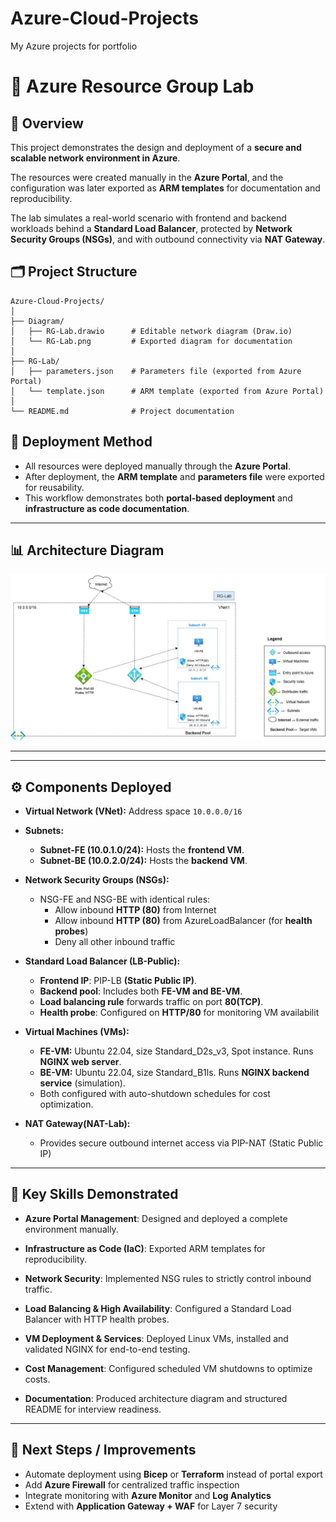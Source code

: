 # Azure-Cloud-Projects
My Azure projects for portfolio

# 📘 Azure Resource Group Lab

## 📌 Overview
This project demonstrates the design and deployment of a **secure and scalable network environment in Azure**.

The resources were created manually in the **Azure Portal**, and the configuration was later exported as **ARM templates** for documentation and reproducibility.

The lab simulates a real-world scenario with frontend and backend workloads behind a **Standard Load Balancer**, protected by **Network Security Groups (NSGs)**, and with outbound connectivity via **NAT Gateway**.


## 🗂 Project Structure
```plaintext
Azure-Cloud-Projects/
│
├── Diagram/
│   ├── RG-Lab.drawio      # Editable network diagram (Draw.io)
│   └── RG-Lab.png         # Exported diagram for documentation
│
├── RG-Lab/
│   ├── parameters.json    # Parameters file (exported from Azure Portal)
│   └── template.json      # ARM template (exported from Azure Portal)
│
└── README.md              # Project documentation 
```

## 🔧 Deployment Method
- All resources were deployed manually through the **Azure Portal**.  
- After deployment, the **ARM template** and **parameters file** were exported for reusability.  
- This workflow demonstrates both **portal-based deployment** and **infrastructure as code documentation**.  

---

## 📊 Architecture Diagram
![Azure Lab Diagram](https://github.com/ricardod-23/Azure-Cloud-Projects/blob/main/1-VNet-LB/Diagram/RG-Lab.jpg)

---

---

## ⚙️ Components Deployed

- **Virtual Network (VNet):** Address space `10.0.0.0/16`  

- **Subnets:**  
  - **Subnet-FE (10.0.1.0/24):** Hosts the **frontend VM**.  
  - **Subnet-BE (10.0.2.0/24):** Hosts the **backend VM**.  

- **Network Security Groups (NSGs):**  
  - NSG-FE and NSG-BE with identical rules:  
    - Allow inbound **HTTP (80)** from Internet
    - Allow inbound **HTTP (80)** from AzureLoadBalancer (for **health probes**)
    - Deny all other inbound traffic  

- **Standard Load Balancer (LB-Public):**  
  - **Frontend IP**: PIP-LB **(Static Public IP)**.
  - **Backend pool**: Includes both **FE-VM and BE-VM**.
  - **Load balancing rule** forwards traffic on port **80(TCP)**.  
  - **Health probe**: Configured on **HTTP/80** for monitoring VM availabilit 

- **Virtual Machines (VMs):**  
  - **FE-VM:** Ubuntu 22.04, size Standard_D2s_v3, Spot instance. Runs **NGINX web server**.  
  - **BE-VM:** Ubuntu 22.04, size Standard_B1ls. Runs **NGINX backend service** (simulation).
  - Both configured with auto-shutdown schedules for cost optimization.

- **NAT Gateway(NAT-Lab):**  
  - Provides secure outbound internet access via PIP-NAT (Static Public IP)
---

## 🎯 Key Skills Demonstrated
- **Azure Portal Management**: Designed and deployed a complete environment manually.

- **Infrastructure as Code (IaC)**: Exported ARM templates for reproducibility.

- **Network Security**: Implemented NSG rules to strictly control inbound traffic.

- **Load Balancing & High Availability**: Configured a Standard Load Balancer with HTTP health probes.

- **VM Deployment & Services**: Deployed Linux VMs, installed and validated NGINX for end-to-end testing.

- **Cost Management**: Configured scheduled VM shutdowns to optimize costs.

- **Documentation**: Produced architecture diagram and structured README for interview readiness.

---

## 🚀 Next Steps / Improvements
- Automate deployment using **Bicep** or **Terraform** instead of portal export  
- Add **Azure Firewall** for centralized traffic inspection  
- Integrate monitoring with **Azure Monitor** and **Log Analytics**  
- Extend with **Application Gateway + WAF** for Layer 7 security  



